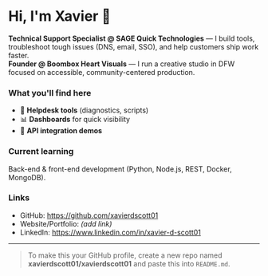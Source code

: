# Hi, I'm Xavier 👋

**Technical Support Specialist @ SAGE Quick Technologies** — I build tools, troubleshoot tough issues (DNS, email, SSO), and help customers ship work faster.  
**Founder @ Boombox Heart Visuals** — I run a creative studio in DFW focused on accessible, community-centered production.

### What you'll find here
- 🧰 **Helpdesk tools** (diagnostics, scripts)
- 📊 **Dashboards** for quick visibility
- 🔗 **API integration demos**

### Current learning
Back-end & front-end development (Python, Node.js, REST, Docker, MongoDB).

### Links
- GitHub: https://github.com/xavierdscott01
- Website/Portfolio: _(add link)_
- LinkedIn: https://www.linkedin.com/in/xavier-d-scott01

---

> To make this your GitHub profile, create a new repo named **xavierdscott01/xavierdscott01** and paste this into `README.md`.